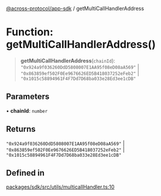 [@across-protocol/app-sdk](../README.md) / getMultiCallHandlerAddress

# Function: getMultiCallHandlerAddress()

> **getMultiCallHandlerAddress**(`chainId`): `"0x924a9f036260DdD5808007E1AA95f08eD08aA569"` \| `"0x863859ef502F0Ee9676626ED5B418037252eFeb2"` \| `"0x1015c58894961F4F7Dd7D68ba033e28Ed3ee1cDB"`

## Parameters

• **chainId**: `number`

## Returns

`"0x924a9f036260DdD5808007E1AA95f08eD08aA569"` \| `"0x863859ef502F0Ee9676626ED5B418037252eFeb2"` \| `"0x1015c58894961F4F7Dd7D68ba033e28Ed3ee1cDB"`

## Defined in

[packages/sdk/src/utils/multicallHandler.ts:10](https://github.com/across-protocol/toolkit/blob/fa61c35c7597804e093096de254dbc326f096003/packages/sdk/src/utils/multicallHandler.ts#L10)
